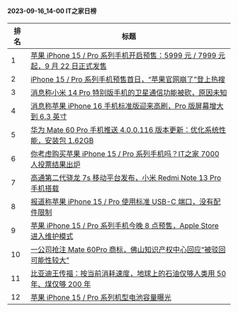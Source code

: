 #### 2023-09-16_14-00  IT之家日榜

| 排名 | 标题|
| --- | ---|
| 1 | [苹果 iPhone 15 / Pro 系列手机开启预售：5999 元 / 7999 元起，9 月 22 日正式发售](https://www.ithome.com/0/719/469.htm) |
| 2 | [iPhone 15 / Pro 系列手机预售首日，“苹果官网崩了”登上热搜](https://www.ithome.com/0/719/481.htm) |
| 3 | [消息称小米 14 Pro 特别版手机的卫星通信功能被砍，原因未知](https://www.ithome.com/0/719/491.htm) |
| 4 | [消息称苹果 iPhone 16 手机标准版迎来高刷，Pro 版屏幕增大到 6.3 英寸](https://www.ithome.com/0/719/405.htm) |
| 5 | [华为 Mate 60 Pro 手机推送 4.0.0.116 版本更新：优化系统性能，安装包 1.62GB](https://www.ithome.com/0/719/499.htm) |
| 6 | [你考虑购买苹果 iPhone 15 / Pro 系列手机吗？IT之家 7000 人投票结果出炉](https://www.ithome.com/0/719/382.htm) |
| 7 | [高通第二代骁龙 7s 移动平台发布，小米 Redmi Note 13 Pro 手机搭载](https://www.ithome.com/0/719/386.htm) |
| 8 | [报道称苹果 iPhone 15 / Pro 使用标准 USB-C 端口，没有配件限制](https://www.ithome.com/0/719/506.htm) |
| 9 | [苹果 iPhone 15 / Pro 系列手机今晚 8 点预售，Apple Store 进入维护模式](https://www.ithome.com/0/719/362.htm) |
| 10 | [一公司抢注 Mate 60Pro 商标，佛山知识产权中心回应“被驳回可能性较大”](https://www.ithome.com/0/719/443.htm) |
| 11 | [比亚迪王传福：按当前消耗速度，地球上的石油仅够人类用 50 年、煤仅够 200 年](https://www.ithome.com/0/719/422.htm) |
| 12 | [苹果 iPhone 15 / Pro 系列机型电池容量曝光](https://www.ithome.com/0/719/503.htm) |
